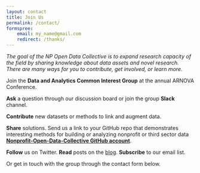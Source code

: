 ```yaml
---
layout: contact
title: Join Us
permalink: /contact/
formspree:
    email: my_name@gmail.com
    redirect: /thanks/
---
```


*The goal of the NP Open Data Collective is to expand research capacity of the field by sharing knowledge about data assets and novel research. There are many ways for you to contribute, get involved, or learn more.*

Join the **Data and Analytics Common Interest Group** at the annual ARNOVA Conference. 

**Ask** a question through our discussion board or join the group **Slack** channel. 

**Contribute** new datasets or methods to link and augment data. 

**Share** solutions. Send us a link to your GitHub repo that demonstrates interesting methods for building or analyzing nonprofit or third sector data **[Nonprofit-Open-Data-Collective GitHub account](https://github.com/Nonprofit-Open-Data-Collective)**. 

**Follow** us on Twitter. **Read** posts on the [blog](https://nonprofit-open-data-collective.github.io/news/). **Subscribe** to our email list. 

Or get in touch with the group through the contact form below. 






